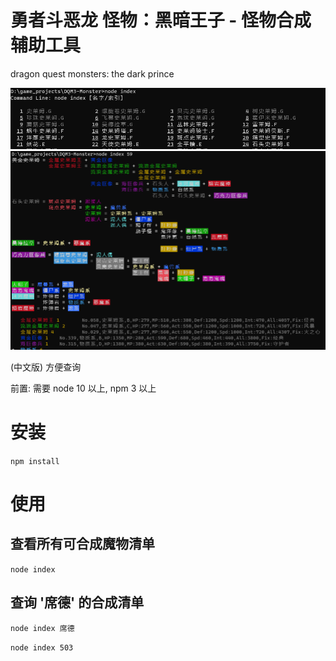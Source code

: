 # 勇者斗恶龙 怪物：黑暗王子 - 怪物合成辅助工具

dragon quest monsters: the dark prince


![screen](https://github.com/yanmingsohu/DQM3-monster-synthesis/blob/master/screen1.png)
![screen](https://github.com/yanmingsohu/DQM3-monster-synthesis/blob/master/screen2.png)

(中文版) 方便查询

前置: 需要 node 10 以上, npm 3 以上


# 安装

`npm install`


# 使用

## 查看所有可合成魔物清单

`node index`

## 查询 '席德' 的合成清单

`node index 席德`

`node index 503`